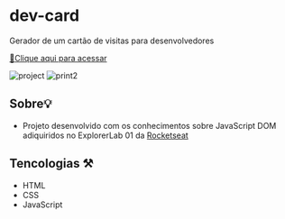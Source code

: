 # dev-card
Gerador de um cartão de visitas para desenvolvedores 

[🔗Clique aqui para acessar](https://arthurmousinho.github.io/dev-card/)

![project](https://user-images.githubusercontent.com/102264203/197200178-79d0c822-5643-4234-a979-3eb73b81b9e1.png)
![print2](https://user-images.githubusercontent.com/102264203/197200189-9e75915f-b065-4116-bf7b-16cce965da77.png)

## Sobre💡
- Projeto desenvolvido com os conhecimentos sobre JavaScript DOM adiquiridos no ExplorerLab 01 da [Rocketseat](https://www.rocketseat.com.br/)

## Tencologias ⚒️
- HTML
- CSS
- JavaScript
